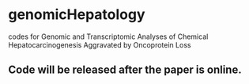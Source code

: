 # genomicHepatology
codes for Genomic and Transcriptomic Analyses of Chemical Hepatocarcinogenesis Aggravated by Oncoprotein Loss
## Code will be released after the paper is online.
